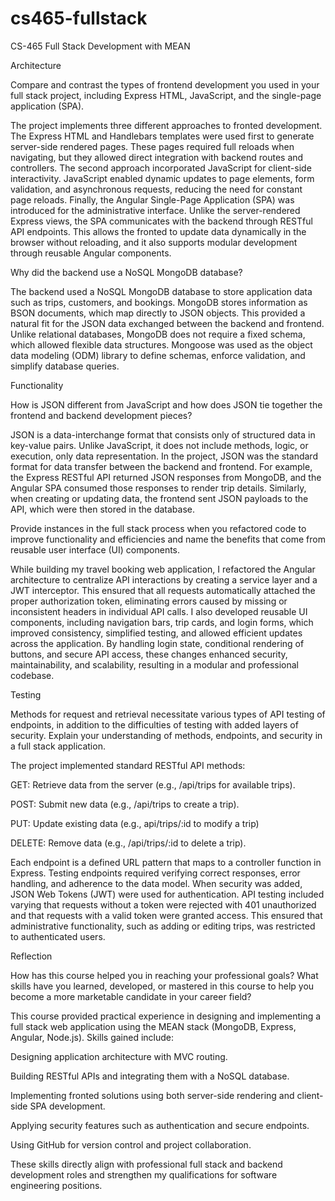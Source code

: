 # cs465-fullstack
CS-465 Full Stack Development with MEAN

Architecture

Compare and contrast the types of frontend development you used in your full stack project, including Express HTML, JavaScript, and the single-page application (SPA).

The project implements three different approaches to fronted development. The Express HTML and Handlebars templates were used first to generate server-side rendered pages. These pages required full reloads when navigating, but they allowed direct integration with backend routes and controllers. The second approach incorporated JavaScript for client-side interactivity. JavaScript enabled dynamic updates to page elements, form validation, and asynchronous requests, reducing the need for constant page reloads. Finally, the Angular Single-Page Application (SPA) was introduced for the administrative interface. Unlike the server-rendered Express views, the SPA communicates with the backend through RESTful API endpoints. This allows the fronted to update data dynamically in the browser without reloading, and it also supports modular development through reusable Angular components.

Why did the backend use a NoSQL MongoDB database?

The backend used a NoSQL MongoDB database to store application data such as trips, customers, and bookings. MongoDB stores information as BSON documents, which map directly to JSON objects. This provided a natural fit for the JSON data exchanged between the backend and frontend. Unlike relational databases, MongoDB does not require a fixed schema, which allowed flexible data structures. Mongoose was used as the object data modeling (ODM) library to define schemas, enforce validation, and simplify database queries.

Functionality

How is JSON different from JavaScript and how does JSON tie together the frontend and backend development pieces?

JSON is a data-interchange format that consists only of structured data in key-value pairs. Unlike JavaScript, it does not include methods, logic, or execution, only data representation. In the project, JSON was the standard format for data transfer between the backend and frontend. For example, the Express RESTful API returned JSON responses from MongoDB, and the Angular SPA consumed those responses to render trip details. Similarly, when creating or updating data, the frontend sent JSON payloads to the API, which were then stored in the database.

Provide instances in the full stack process when you refactored code to improve functionality and efficiencies and name the benefits that come from reusable user interface (UI) components.

While building my travel booking web application, I refactored the Angular architecture to centralize API interactions by creating a service layer and a JWT interceptor. This ensured that all requests automatically attached the proper authorization token, eliminating errors caused by missing or inconsistent headers in individual API calls. I also developed reusable UI components, including navigation bars, trip cards, and login forms, which improved consistency, simplified testing, and allowed efficient updates across the application. By handling login state, conditional rendering of buttons, and secure API access, these changes enhanced security, maintainability, and scalability, resulting in a modular and professional codebase.

Testing

Methods for request and retrieval necessitate various types of API testing of endpoints, in addition to the difficulties of testing with added layers of security. Explain your understanding of methods, endpoints, and security in a full stack application.

The project implemented standard RESTful API methods:

GET: Retrieve data from the server (e.g., /api/trips for available trips).

POST: Submit new data (e.g., /api/trips to create a trip).

PUT: Update existing data (e.g., api/trips/:id to modify a trip)

DELETE: Remove data (e.g., /api/trips/:id to delete a trip).

Each endpoint is a defined URL pattern that maps to a controller function in Express. Testing endpoints required verifying correct responses, error handling, and adherence to the data model. When security was added, JSON Web Tokens (JWT) were used for authentication. API testing included varying that requests without a token were rejected with 401 unauthorized and that requests with a valid token were granted access. This ensured that administrative functionality, such as adding or editing trips, was restricted to authenticated users.

Reflection

How has this course helped you in reaching your professional goals? What skills have you learned, developed, or mastered in this course to help you become a more marketable candidate in your career field?

This course provided practical experience in designing and implementing a full stack web application using the MEAN stack (MongoDB, Express, Angular, Node.js). Skills gained include:

Designing application architecture with MVC routing.

Building RESTful APIs and integrating them with a NoSQL database.

Implementing fronted solutions using both server-side rendering and client-side SPA development.

Applying security features such as authentication and secure endpoints.

Using GitHub for version control and project collaboration.

These skills directly align with professional full stack and backend development roles and strengthen my qualifications for software engineering positions.

